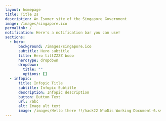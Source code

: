 ```yaml
---
layout: homepage
title: Title 2s
description: An Isomer site of the Singapore Government
image: /images/singapore.ico
permalink: /
notification: Here's a notification bar you can use!
sections:
  - hero:
      background: /images/singapore.ico
      subtitle: Hero subtitle
      title: Hero titlZZZZ booo
      heroType: dropdown
      dropdown:
        title: ""
        options: []
  - infopic:
      title: Infopic Title
      subtitle: Infopic Subtitle
      description: Infopic description
      button: Button Text
      url: /abc
      alt: Image alt text
      image: /images/Hello there !!/hack22 WhoDis Working Document-6.svg
---
```

